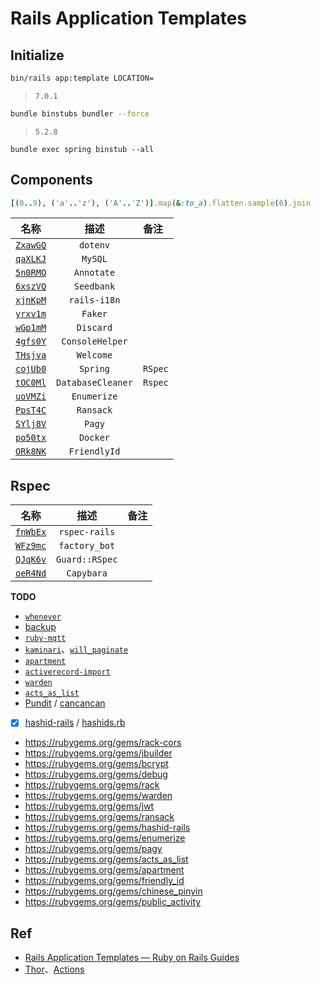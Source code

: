 # Rails Application Templates


## Initialize


```bash
bin/rails app:template LOCATION=
```

> `7.0.1`

```bash
bundle binstubs bundler --force
```

> `5.2.8`

```
bundle exec spring binstub --all
```


## Components

```ruby
[(0..9), ('a'..'z'), ('A'..'Z')].map(&:to_a).flatten.sample(6).join
```

名称|描述|备注
:---:|:---:|:---
[`ZxawGQ`](./ZxawGQ) | `dotenv`
[`qaXLKJ`](./qaXLKJ) | `MySQL`
[`5n0RMO`](./5n0RMO) | `Annotate`
[`6xszVQ`](./6xszVQ) | `Seedbank`
[`xjnKpM`](./xjnKpM) | `rails-i18n`
[`yrxv1m`](./yrxv1m) | `Faker`
[`wGp1mM`](./wGp1mM) | `Discard`
[`4gfs0Y`](./4gfs0Y) | `ConsoleHelper`
[`THsjva`](./THsjva) | `Welcome`
[`cojUb0`](./cojUb0) | `Spring` | `RSpec`
[`tOC0Ml`](./tOC0Ml) | `DatabaseCleaner` | `Rspec`
[`uoVMZi`](./uoVMZi) | `Enumerize`
[`PpsT4C`](./PpsT4C) | `Ransack`
[`SYlj8V`](./SYlj8V) | `Pagy`
[`po50tx`](./po50tx) | `Docker`
[`ORk8NK`](./ORk8NK) | `FriendlyId`

## Rspec

名称|描述|备注
:---:|:---:|:---
[`fnWbEx`](./fnWbEx) | `rspec-rails`
[`WFz9mc`](./WFz9mc) | `factory_bot`
[`QJqK6v`](./QJqK6v) | `Guard::RSpec`
[`oeR4Nd`](./oeR4Nd) | `Capybara`

**TODO**

* [`whenever`](https://github.com/javan/whenever)
* [backup](https://github.com/backup/backup)
* [`ruby-mqtt`](https://github.com/njh/ruby-mqtt)
* [`kaminari`](./kaminari)、[`will_paginate`](https://rubygems.org/gems/will_paginate)
* [`apartment`](https://rubygems.org/gems/apartment)
* [`activerecord-import`](https://rubygems.org/gems/activerecord-import)
* [`warden`](https://github.com/wardencommunity/warden)
* [`acts_as_list`](https://github.com/brendon/acts_as_list)
* [Pundit](https://github.com/varvet/pundit) / [cancancan](https://github.com/CanCanCommunity/cancancan)
* [x] [hashid-rails](https://github.com/jcypret/hashid-rails) / [hashids.rb](https://github.com/peterhellberg/hashids.rb)
* <https://rubygems.org/gems/rack-cors>
* <https://rubygems.org/gems/jbuilder>
* <https://rubygems.org/gems/bcrypt>
* <https://rubygems.org/gems/debug>
* <https://rubygems.org/gems/rack>
* <https://rubygems.org/gems/warden>
* <https://rubygems.org/gems/jwt>
* <https://rubygems.org/gems/ransack>
* <https://rubygems.org/gems/hashid-rails>
* <https://rubygems.org/gems/enumerize>
* <https://rubygems.org/gems/pagy>
* <https://rubygems.org/gems/acts_as_list>
* <https://rubygems.org/gems/apartment>
* <https://rubygems.org/gems/friendly_id>
* <https://rubygems.org/gems/chinese_pinyin>
* <https://rubygems.org/gems/public_activity>


## Ref

* [Rails Application Templates — Ruby on Rails Guides](https://guides.rubyonrails.org/rails_application_templates.html)
* [Thor](http://whatisthor.com/)、[Actions](http://www.rubydoc.info/github/wycats/thor/Thor/Actions)
